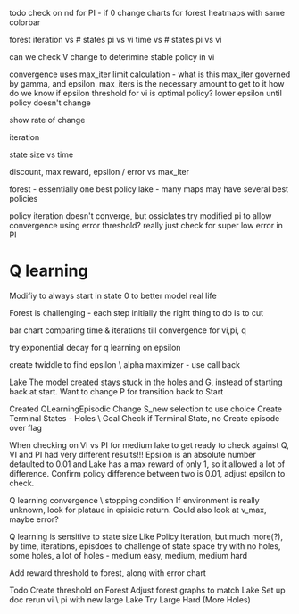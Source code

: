 todo
check on nd for PI - if 0
change charts for forest
heatmaps with same colorbar

forest 
iteration vs # states pi vs vi
time vs # states pi vs vi

can we check V change to deterimine stable policy in vi


convergence uses max_iter limit calculation - what is this
max_iter governed by gamma, and epsilon.  max_iters is the necessary amount to get to it
how do we know if epsilon threshold for vi is optimal policy?
lower epsilon until policy doesn't change

show rate of change

iteration 

state size vs time

discount, max reward, epsilon / error vs max_iter

forest - essentially one best policy
lake - many maps may have several best policies



policy iteration doesn't converge, but ossiclates
try modified pi to allow convergence using error threshold?
really just check for super low error in PI

# Q learning
    
Modifiy to always start in state 0 to better model real life

Forest is challenging - each step initially the right thing to do is to cut

bar chart comparing time & iterations till convergence for vi,pi, q

try exponential decay for q learning on epsilon

create twiddle to find epsilon \ alpha maximizer - use call back

Lake
The model created stays stuck in the holes and G, instead of starting back at start.
Want to change P for transition back to Start

Created  QLearningEpisodic
    Change S_new selection to use choice
    Create Terminal States - Holes \ Goal 
    Check if Terminal State, no 
    Create episode over flag 

When checking on VI vs PI for medium lake to get ready to check against Q, VI and PI had very different results!!!  Epsilon is an absolute number defaulted to 0.01 and Lake has a max reward of only 1, so it allowed a lot of difference. Confirm policy difference between two is 0.01, adjust epsilon to check.

Q learning convergence \ stopping condition
If environment is really unknown, look for plataue in episidic return.  Could also look at v_max, maybe error?

Q learning is sensitive to
    state size
        Like Policy iteration, but much more(?), by time, iterations, episdoes
    to challenge of state space
        try with no holes, some holes, a lot of holes - medium easy, medium, medium hard
    

Add reward threshold to forest, along with error chart

Todo
    Create threshold on Forest
    Adjust forest graphs to match Lake
    Set up doc
    rerun vi \ pi with new large Lake
    Try Large Hard (More Holes) 

    